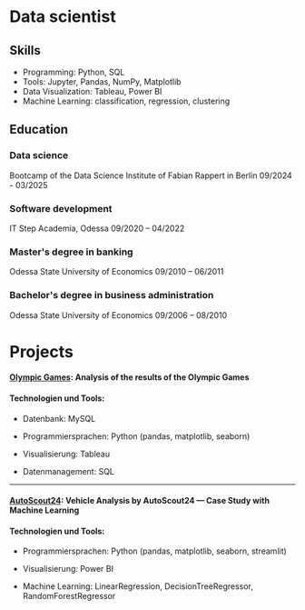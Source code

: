 # Data scientist

## Skills
- Programming: Python, SQL
- Tools: Jupyter, Pandas,  NumPy, Matplotlib
- Data Visualization: Tableau, Power BI
- Machine Learning: classification, regression, clustering
  
## Education
### Data science
  Bootcamp of the Data Science Institute of Fabian Rappert in Berlin
  09/2024 - 03/2025

### Software development
  IT Step Academia, Odessa
  09/2020 – 04/2022

### Master's degree in banking
  Odessa State University of Economics
  09/2010 – 06/2011

### Bachelor's degree in business administration
  Odessa State University of Economics
  09/2006 – 08/2010

# Projects

####  [Olympic Games](https://github.com/AVMatvieieva/Olympics/blob/main/README.md): Analysis of the results of the Olympic Games
  #### Technologien und Tools:
  - Datenbank: MySQL

  - Programmiersprachen: Python (pandas, matplotlib, seaborn)

  - Visualisierung: Tableau

  - Datenmanagement: SQL

   ---
#### [AutoScout24](https://github.com/AVMatvieieva/AutoScout24/blob/main/README.md): Vehicle Analysis by AutoScout24 — Case Study with Machine Learning
  #### Technologien und Tools:
  - Programmiersprachen: Python (pandas, matplotlib, seaborn, streamlit)

  - Visualisierung: Power BI

  - Machine Learning: LinearRegression, DecisionTreeRegressor, RandomForestRegressor
